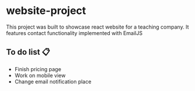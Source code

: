 # website-project

This project was built to showcase react website for a teaching company. It features contact functionality implemented with EmailJS

## To do list 📋

- Finish pricing page
- Work on mobile view
- Change email notification place
